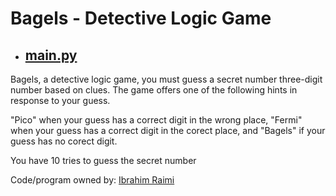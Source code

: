 # Bagels - Detective Logic Game

- ## [main.py](https://github.com/chryz-hub/py-projects/blob/master/all-python-codes/bagels/main.py)

Bagels, a detective logic game, you must guess a secret number three-digit number  based on clues. The game offers one of the following hints in response to your guess.

"Pico" when your guess has a correct digit in the wrong place, "Fermi" when your guess has a correct digit in the corect place, and "Bagels" if your guess has no corect digit.

You have 10 tries to guess the secret number

Code/program owned by:
[Ibrahim Raimi](https://github.com/ibrahimraimi)